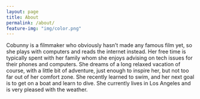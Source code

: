 ```yaml
---
layout: page
title: About
permalink: /about/
feature-img: "img/color.png"
---
```


Cobunny is a filmmaker who obviously hasn’t made any famous film yet, so she plays with computers and reads the internet instead.  Her free time is typically spent with her family whom she enjoys advising on tech issues for their phones and computers.   She dreams of a long relaxed vacation of course, with a little bit of adventure, just enough to inspire her, but not too far out of her comfort zone.  She recently learned to swim, and her next goal is to get on a boat and learn to dive.   She currently lives in Los Angeles and  is very pleased with the weather. 